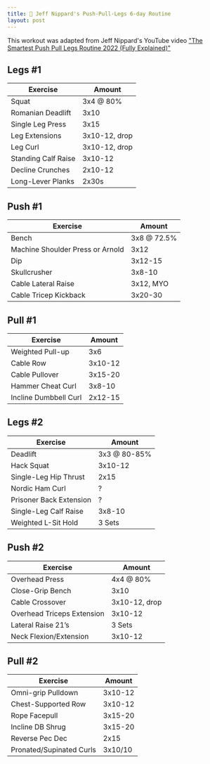 ```yaml
---
title: 💪 Jeff Nippard's Push-Pull-Legs 6-day Routine
layout: post
---
```


This workout was adapted from Jeff Nippard's YouTube video ["The Smartest Push Pull Legs Routine 2022 (Fully Explained)"](https://youtu.be/qVek72z3F1U)

## Legs #1

| Exercise | Amount |
| ------------------- | ------------- |
| Squat               | 3x4 @ 80%     |
| Romanian Deadlift   | 3x10          |
| Single Leg Press    | 3x15          |
| Leg Extensions      | 3x10-12, drop |
| Leg Curl            | 3x10-12, drop |
| Standing Calf Raise | 3x10-12       |
| Decline Crunches    | 2x10-12       |
| Long-Lever Planks   | 2x30s         |

## Push #1

| Exercise | Amount |
| ------------------- | ------------- |
| Bench                            | 3x8 @ 72.5% |
| Machine Shoulder Press or Arnold | 3x12        |
| Dip                              | 3x12-15     |
| Skullcrusher                     | 3x8-10      |
| Cable Lateral Raise              | 3x12, MYO   |
| Cable Tricep Kickback            | 3x20-30     |

## Pull #1

| Exercise | Amount |
| ------------------- | ------------- |
| Weighted Pull-up      | 3x6     |
| Cable Row             | 3x10-12 |
| Cable Pullover        | 3x15-20 |
| Hammer Cheat Curl     | 3x8-10  |
| Incline Dumbbell Curl | 2x12-15 |

## Legs #2

| Exercise | Amount |
| ------------------- | ------------- |
| Deadlift                | 3x3 @ 80-85% |
| Hack Squat              | 3x10-12      |
| Single-Leg Hip Thrust   | 2x15         |
| Nordic Ham Curl         | ?            |
| Prisoner Back Extension | ?            |
| Single-Leg Calf Raise   | 3x8-10       |
| Weighted L-Sit Hold     | 3 Sets       |

## Push #2

| Exercise | Amount |
| ------------------- | ------------- |
| Overhead Press             | 4x4 @ 80%     |
| Close-Grip Bench           | 3x10          |
| Cable Crossover            | 3x10-12, drop |
| Overhead Triceps Extension | 3x10-12       |
| Lateral Raise 21’s         | 3 Sets        |
| Neck Flexion/Extension     | 3x10-12       |

## Pull #2

| Exercise | Amount |
| ------------------- | ------------- |
| Omni-grip Pulldown       | 3x10-12 |
| Chest-Supported Row      | 3x10-12 |
| Rope Facepull            | 3x15-20 |
| Incline DB Shrug         | 3x15-20 |
| Reverse Pec Dec          | 2x15    |
| Pronated/Supinated Curls | 3x10/10 |
